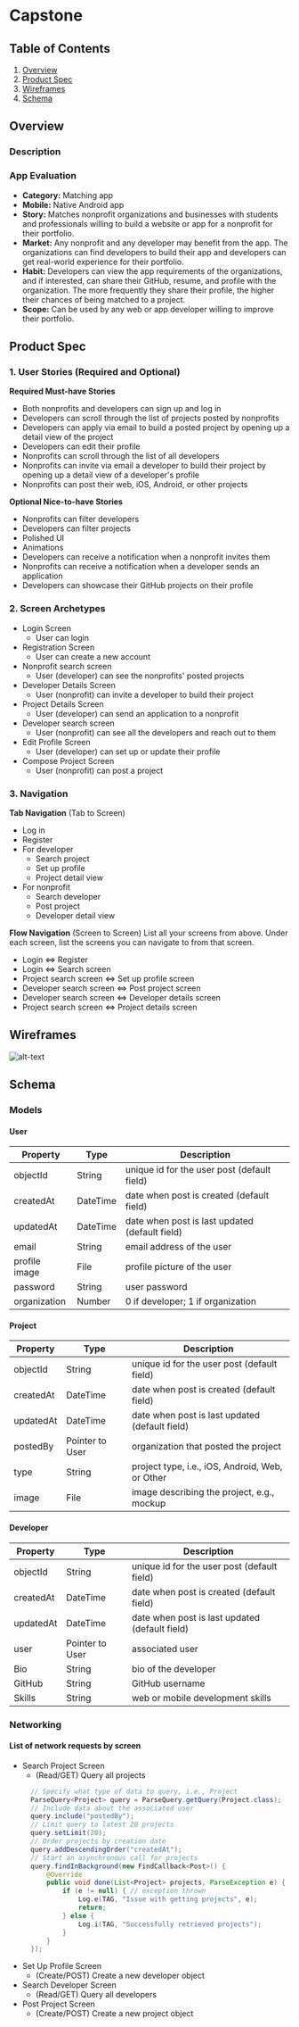 # Capstone

## Table of Contents
1. [Overview](#Overview)
1. [Product Spec](#Product-Spec)
1. [Wireframes](#Wireframes)
1. [Schema](#Schema)


## Overview
### Description


### App Evaluation
- **Category:** Matching app
- **Mobile:** Native Android app
- **Story:** Matches nonprofit organizations and businesses with students and professionals willing to build a website or app for a nonprofit for their portfolio.
- **Market:** Any nonprofit and any developer may benefit from the app. The organizations can find developers to build their app and developers can get real-world experience for their portfolio. 
- **Habit:** Developers can view the app requirements of the organizations, and if interested, can share their GitHub, resume, and profile with the organization. The more frequently they share their profile, the higher their chances of being matched to a project. 
- **Scope:** Can be used by any web or app developer willing to improve their portfolio.

## Product Spec

### 1. User Stories (Required and Optional)

**Required Must-have Stories**
* Both nonprofits and developers can sign up and log in
* Developers can scroll through the list of projects posted by nonprofits
* Developers can apply via email to build a posted project by opening up a detail view of the project
* Developers can edit their profile 
* Nonprofits can scroll through the list of all developers
* Nonprofits can invite via email a developer to build their project by opening up a detail view of a developer's profile
* Nonprofits can post their web, iOS, Android, or other projects

**Optional Nice-to-have Stories**

* Nonprofits can filter developers
* Developers can filter projects
* Polished UI
* Animations
* Developers can receive a notification when a nonprofit invites them
* Nonprofits can receive a notification when a developer sends an application
* Developers can showcase their GitHub projects on their profile

### 2. Screen Archetypes

* Login Screen
   * User can login
* Registration Screen
   * User can create a new account
 * Nonprofit search screen
   * User (developer) can see the nonprofits' posted projects
 * Developer Details Screen
     * User (nonprofit) can invite a developer to build their project
 * Project Details Screen
     * User (developer) can send an application to a nonprofit
 * Developer search screen
   * User (nonprofit) can see all the developers and reach out to them
 * Edit Profile Screen
   * User (developer) can set up or update their profile
 * Compose Project Screen
   * User (nonprofit) can post a project 




### 3. Navigation

**Tab Navigation** (Tab to Screen)

* Log in
* Register
* For developer
    * Search project
    * Set up profile
    * Project detail view
* For nonprofit
    * Search developer
    * Post project
    * Developer detail view

**Flow Navigation** (Screen to Screen)
List all your screens from above. Under each screen, list the screens you can navigate to from that screen.

* Login <=> Register
* Login <=> Search screen
* Project search screen <=> Set up profile screen
* Developer search screen <=> Post project screen
* Developer search screen <=> Developer details screen
* Project search screen <=> Project details screen



## Wireframes
![alt-text](https://github.com/orhun-kolgeli/Capstone/blob/main/capstone_wireframes.jpg)

## Schema 
### Models
#### User

   | Property      | Type           | Description |
   | ------------- | --------       | ------------|
   | objectId      | String         | unique id for the user post (default field) |
   | createdAt     | DateTime       | date when post is created (default field) |
   | updatedAt     | DateTime       | date when post is last updated (default field) |
   | email         | String         | email address of the user |
   | profile image | File           | profile picture of the user |
   | password      | String         | user password |
   | organization  | Number         | 0 if developer; 1 if organization |
   
   
#### Project

   | Property      | Type           | Description |
   | ------------- | --------       | ------------|
   | objectId      | String         | unique id for the user post (default field) |
   | createdAt     | DateTime       | date when post is created (default field) |
   | updatedAt     | DateTime       | date when post is last updated (default field) |
   | postedBy      | Pointer to User| organization that posted the project |
   | type          | String         | project type, i.e., iOS, Android, Web, or Other |
   | image         | File           | image describing the project, e.g., mockup |

#### Developer

   | Property      | Type           | Description |
   | ------------- | --------       | ------------|
   | objectId      | String         | unique id for the user post (default field) |
   | createdAt     | DateTime       | date when post is created (default field) |
   | updatedAt     | DateTime       | date when post is last updated (default field) |
   | user          | Pointer to User| associated user |
   | Bio           | String         | bio of the developer |
   | GitHub        | String         | GitHub username |
   | Skills        | String         | web or mobile development skills |
   
   
   
   
### Networking
#### List of network requests by screen
   - Search Project Screen
      - (Read/GET) Query all projects
      ```java
        // Specify what type of data to query, i.e., Project
        ParseQuery<Project> query = ParseQuery.getQuery(Project.class);
        // Include data about the associated user
        query.include("postedBy");
        // Limit query to latest 20 projects
        query.setLimit(20);
        // Order projects by creation date
        query.addDescendingOrder("createdAt");
        // Start an asynchronous call for projects
        query.findInBackground(new FindCallback<Post>() {
            @Override
            public void done(List<Project> projects, ParseException e) {
                if (e != null) { // exception thrown
                    Log.e(TAG, "Issue with getting projects", e);
                    return;
                } else {
                    Log.i(TAG, "Successfully retrieved projects");
                }
            }
        });
     ```
   - Set Up Profile Screen
      - (Create/POST) Create a new developer object
   - Search Developer Screen
      - (Read/GET) Query all developers
   - Post Project Screen
      - (Create/POST) Create a new project object
